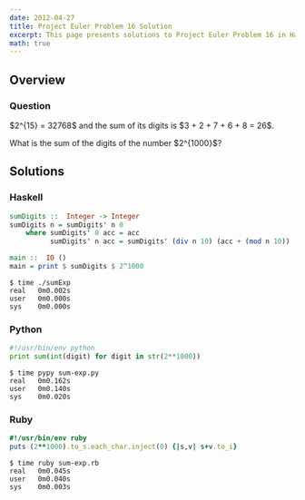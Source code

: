 ```yaml
---
date: 2012-04-27
title: Project Euler Problem 16 Solution
excerpt: This page presents solutions to Project Euler Problem 16 in Haskell, Python and Ruby.
math: true
---
```



## Overview


### Question

<p>
$2^{15} = 32768$ and the sum of its digits is $3 + 2 + 7 + 6 + 8 = 26$.
</p>

<p>
What is the sum of the digits of the number $2^{1000}$?
</p>






## Solutions

### Haskell

```haskell
sumDigits ::  Integer -> Integer
sumDigits n = sumDigits' n 0
    where sumDigits' 0 acc = acc
          sumDigits' n acc = sumDigits' (div n 10) (acc + (mod n 10))

main ::  IO ()
main = print $ sumDigits $ 2^1000
```


```
$ time ./sumExp
real   0m0.002s
user   0m0.000s
sys    0m0.000s
```



### Python

```python
#!/usr/bin/env python
print sum(int(digit) for digit in str(2**1000))
```


```
$ time pypy sum-exp.py
real   0m0.162s
user   0m0.140s
sys    0m0.020s
```



### Ruby

```ruby
#!/usr/bin/env ruby
puts (2**1000).to_s.each_char.inject(0) {|s,v| s+v.to_i}
```


```
$ time ruby sum-exp.rb
real   0m0.045s
user   0m0.040s
sys    0m0.003s
```


